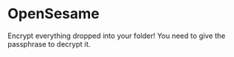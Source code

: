 # OpenSesame
Encrypt everything dropped into your folder! You need to give the passphrase to decrypt it.
